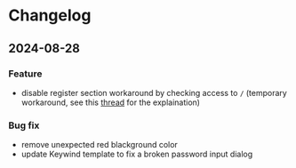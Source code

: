 
# Changelog
## 2024-08-28
### Feature
- disable register section workaround by checking access to `/` (temporary workaround, see this [thread](https://woven-by-toyota.slack.com/archives/C0517SRFSTE/p1724771884139759?thread_ts=1724743255.589239&cid=C0517SRFSTE) for the explaination)
### Bug fix
- remove unexpected red blackground color
- update Keywind template to fix a broken password input dialog
